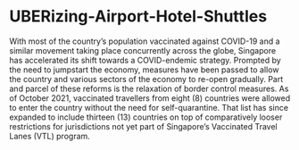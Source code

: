 # UBERizing-Airport-Hotel-Shuttles
With most of the country’s population vaccinated against COVID-19 and a similar movement taking place concurrently across the globe, Singapore has accelerated its shift towards a COVID-endemic strategy. Prompted by the need to jumpstart the economy, measures have been passed to allow the country and various sectors of the economy to re-open gradually.  Part and parcel of these reforms is the relaxation of border control measures. As of October 2021, vaccinated travellers from eight (8) countries were allowed to enter the country without the need for self-quarantine. That list has since expanded to include thirteen (13) countries on top of comparatively looser restrictions for jurisdictions not yet part of Singapore’s Vaccinated Travel Lanes (VTL) program.
